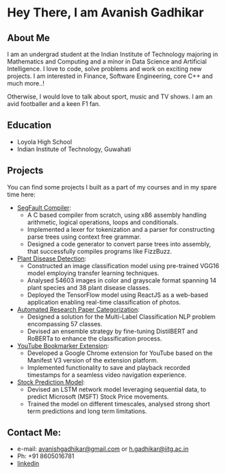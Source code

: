 
# Hey There, I am Avanish Gadhikar


## About Me
I am an undergrad student at the Indian Institute of Technology majoring in Mathematics and Computing and a minor in Data Science and Artificial Intelligence. 
I love to code, solve problems and work on exciting new projects.
I am interested in Finance, Software Engineering, core C++ and much more..!

Otherwise, I would love to talk about sport, music and TV shows. I am an avid footballer and a keen F1 fan.

## Education
* Loyola High School
* Indian Institute of Technology, Guwahati

## Projects
You can find some projects I built as a part of my courses and in my spare time here:

* [SegFault Compiler](https://github.com/avanishgadhikar/SegFault-A-compiler-from-scratch.):
  * A C based compiler from scratch, using x86 assembly handling arithmetic, logical operations, loops and conditionals.
  * Implemented a lexer for tokenization and a parser for constructing parse trees using context free grammar.
  * Designed a code generator to convert parse trees into assembly, that successfully compiles programs like FizzBuzz.
* [Plant Disease Detection](https://github.com/aaditya-jalan/plant_disease_detection):
  * Constructed an image classification model using pre-trained VGG16 model employing transfer learning techniques.
  * Analysed 54603 images in color and grayscale format spanning 14 plant species and 38 plant disease classes.
  * Deployed the TensorFlow model using ReactJS as a web-based application enabling real-time classification of photos.
* [Automated Research Paper Categorization](https://github.com/avanishgadhikar/Kriti_24):
  * Designed a solution for the Multi-Label Classification NLP problem encompassing 57 classes.
  * Devised an ensemble strategy by fine-tuning DistilBERT and RoBERTa to enhance the classification process.
* [YouTube Bookmarker Extension](https://github.com/avanishgadhikar/YouTube-Bookmarker-Extension):
  * Developed a Google Chrome extension for YouTube based on the Manifest V3 version of the extension platform.
  * Implemented functionality to save and playback recorded timestamps for a seamless video navigation experience.
* [Stock Prediction Model](https://github.com/avanishgadhikar/Stock-Prediction-Model):
  * Devised an LSTM network model leveraging sequential data, to predict Microsoft (MSFT) Stock Price movements.
  * Trained the model on different timescales, analysed strong short term predictions and long term limitations.
 
## Contact Me: 
* e-mail: avanishgadhikar@gmail.com or h.gadhikar@iitg.ac.in
* Ph: +91 8605016781
* [linkedin](https://www.linkedin.com/in/avanish-gadhikar-66ab99261/)
